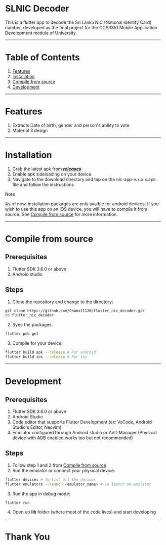 # SLNIC Decoder

This is a flutter app to decode the Sri Lanka NIC (National Identity Card) number, developed as the final project for the CCS3351 Mobile Application Development module of University.

---

# Table of Contents

1. [Features](#features)
2. [Installation](#installation)
3. [Compile from source](#compile-from-source)
4. [Development](#development)

---

# Features

1. Extracts Date of birth, gender and person's ability to vote
2. Material 3 design

---

# Installation

1. Grab the latest apk from ***[releases](https://github.com/Chamal1120/flutter_nic_decoder/releases)***
2. Enable apk sideloading on your device
3. Navigate to the download directory and tap on the nic-app-v.x.x.x.apk file and follow the instructions

> [!NOTE]
> As of now, installation packages are only avaible for android devices. If you wish to use this app on an iOS device, you will have to compile it from source. See [Compile from source](#compile-from-source) for more information.

---

# Compile from source

## Prerequisites

1. Flutter SDK 3.6.0 or above
2. Android studio


## Steps

1. Clone the repository and change to the directory:

```bash
git clone https://github.com/Chamal1120/flutter_nic_decoder.git
cd flutter_nic_decoder
```

2. Sync the packages:

```bash
flutter pub get
```

3. Compile for your device:

```bash
flutter build apk --release # For android
flutter build ios --release # For ios
```

---

# Development

## Prerequisites

1. Flutter SDK 3.6.0 or above
2. Android Studio
3. Code editor that supports Flutter Development (ex: VsCode, Android Studio's Editor, Neovim)
4. Emulator configured through Android studio or AVD Manager (Physical device with ADB enabled works too but not recommended)

## Steps

1. Follow step 1 and 2 from [Compile from source](#compile-from-source)
2. Run the emulator or connect your physical device:

```bash
flutter devices # To list all the devices
flutter emulators --launch <emulator_name> # To launch an emulator
```

3. Run the app in debug mode:

```bash
flutter run
```

4. Open up **lib** folder (where most of the code lives) and start developing

---

# Thank You
